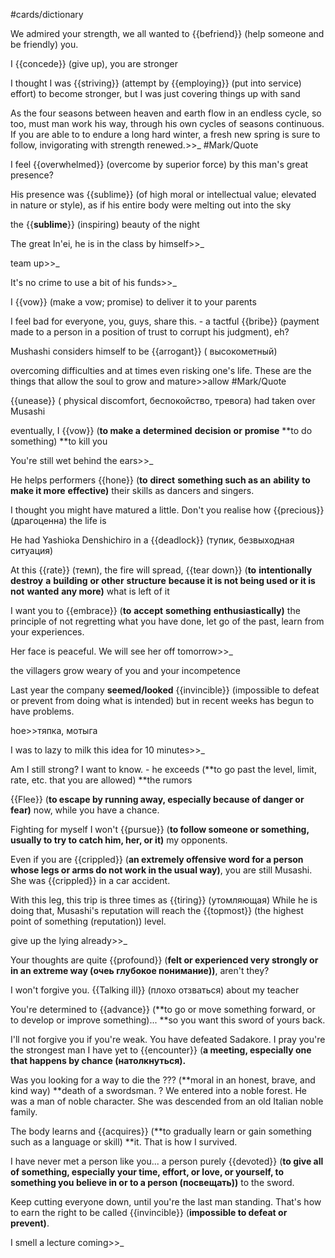 #cards/dictionary 

We admired your strength, we all wanted to {{befriend}} (help someone and be friendly) you.

I {{concede}} (give up), you are stronger

I thought I was {{striving}} (attempt by {{employing}} (put into service) effort) to become stronger, but I was just covering things up with sand <!--SR:!2024-01-20,1,256!2000-01-01,1,250-->

As the four seasons between heaven and earth flow in an endless cycle, so too, must man work his way, through his own cycles of seasons continuous. If you are able to to endure a long hard winter, a fresh new spring is sure to follow, invigorating with  strength renewed.>>_ #Mark/Quote <!--SR:!2024-01-27,18,256-->

I feel {{overwhelmed}} (overcome by superior force) by this man's great presence?

His presence was {{sublime}} (of high moral or intellectual value; elevated in nature or style), as if his entire body were melting out into the sky

the {{**sublime**}} (inspiring) beauty of the night

The great In'ei, he is in the class by himself>>_ <!--SR:!2024-02-10,33,292-->

team up>>_ <!--SR:!2024-03-18,61,316-->

It's no crime to use a bit of his funds>>_ 

I {{vow}} (make a vow; promise) to deliver it to your parents <!--SR:!2024-02-11,36,270-->

I feel bad for everyone, you, guys, share this. - a tactful {{bribe}} (payment made to a person in a position of trust to corrupt his judgment), eh? <!--SR:!2024-01-27,13,287-->

Mushashi considers himself to be {{arrogant}} ( высокометный)

overcoming difficulties and at times even risking one's life. These are the things that allow the soul to grow and mature>>allow #Mark/Quote

{{unease}} ( physical discomfort, беспокойство, тревога) had taken over Musashi <!--SR:!2024-01-25,11,290--> 

eventually, I {{vow}} (**to make a** **determined** **decision** **or** **promise** **to do something) **to kill you <!--SR:!2024-01-23,4,296-->

You're still wet behind the ears>>_ <!--SR:!2024-03-07,49,296-->

He helps performers {{hone}} (**to** **direct** **something such as an** **ability** **to make it more** **effective)** their skills as dancers and singers.

I thought you might have matured a little. Don't you realise how {{precious}} (драгоценна) the life is <!--SR:!2024-01-21,4,293-->

He had Yashioka Denshichiro in a {{deadlock}} (тупик, безвыходная ситуация) <!--SR:!2024-01-25,10,290-->

At this {{rate}} (темп), the fire will spread, {{tear down}} (**to** **intentionally** **destroy** **a** **building** **or other** **structure** **because it is not being used or it is not** **wanted** **any more)** what is left of it <!--SR:!2000-01-01,1,250!2024-01-21,12,284-->

I want you to {{embrace}} (**to** **accept** **something** **enthusiastically)** the principle of not regretting what you have done, let go of the past, learn from your experiences. <!--SR:!2024-02-15,37,292-->

Her face is peaceful. We will see her off tomorrow>>_ <!--SR:!2024-01-23,4,296-->

the villagers grow weary of you and your incompetence 

Last year the company **seemed/looked** {{invincible}} (impossible to defeat or prevent from doing what is intended) but in recent weeks has begun to have problems. <!--SR:!2024-01-20,6,270-->

hoe>>тяпка, мотыга 

I was to lazy to milk this idea for 10 minutes>>_ <!--SR:!2024-02-17,30,282-->

Am I still strong? I want to know. - he exceeds (**to go past the level, limit, rate, etc. that you are allowed) **the rumors

{{Flee}} (**to escape by running away, especially because of danger or fear)** now, while you have a chance. <!--SR:!2024-01-25,7,273-->

Fighting for myself I won't {{pursue}} (**to follow someone or something, usually to try to catch him, her, or it)** my opponents.

Even if you are {{crippled}} (**an extremely offensive word for a person whose legs or arms do not work in the usual way)**, you are still Musashi. She was {{crippled}} in a car accident. <!--SR:!2024-01-26,12,290!2024-01-28,19,256-->

With this leg, this trip is three times as {{tiring}} (утомляющая)
While he is doing that, Musashi's reputation will reach the {{topmost}} (the highest point of something (reputation)) level. <!--SR:!2024-01-21,4,293!2024-01-25,10,290-->

give up the lying already>>_ 

Your thoughts are quite {{profound}} (**felt or experienced very strongly or in an extreme way (очеь глубокое понимание))**, aren't they? <!--SR:!2024-02-01,17,263-->

I won't forgive you. {{Talking ill}} (плохо отзваться) about my teacher <!--SR:!2024-02-16,29,283-->

You're determined to {{advance}} (**to go or move something forward, or to develop or improve something)... **so you want this sword of yours back.

I'll not forgive you if you're weak. You have defeated Sadakore. I pray you're the strongest man I have yet to {{encounter}} (**a meeting, especially one that happens by chance (натолкнуться).** <!--SR:!2024-01-24,16,303-->

Was you looking for a way to die the ??? (**moral in an honest, brave, and kind way) **death of a swordsman.
?
We entered into a noble forest.
He was a man of noble character.
She was descended from an old Italian noble family. <!--SR:!2024-01-21,4,293-->

The body learns and {{acquires}} (**to gradually learn or gain something such as a language or skill) **it. That is how I survived. <!--SR:!2024-01-23,9,270-->

I have never met a person like you... a person purely {{devoted}} (**to give all of something, especially your time, effort, or love, or yourself, to something you believe in or to a person (посвещать))** to the sword.

Keep cutting everyone down, until you're the last man standing. That's how to earn the right to be called {{invincible}} (**impossible to defeat or prevent)**. 

I smell a lecture coming>>_ 